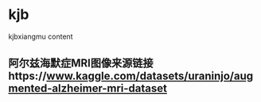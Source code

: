 # kjb
kjbxiangmu content
## 阿尔兹海默症MRI图像来源链接https://www.kaggle.com/datasets/uraninjo/augmented-alzheimer-mri-dataset
